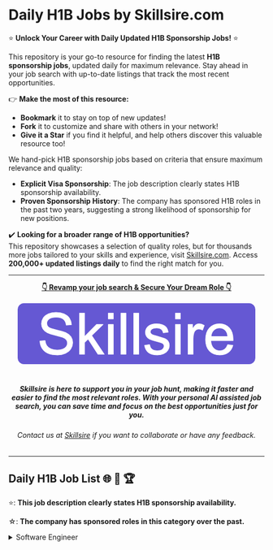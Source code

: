 # Daily H1B Jobs by Skillsire.com
⭐️ **Unlock Your Career with Daily Updated H1B Sponsorship Jobs!** ⭐️

<p>This repository is your go-to resource for finding the latest <strong>H1B sponsorship jobs</strong>, updated daily for maximum relevance. Stay ahead in your job search with up-to-date listings that track the most recent opportunities.</p>

<p>👉 <strong>Make the most of this resource:</strong></p>
<ul>
  <li><strong>Bookmark</strong> it to stay on top of new updates!</li>
  <li><strong>Fork</strong> it to customize and share with others in your network!</li>
  <li><strong>Give it a Star</strong> if you find it helpful, and help others discover this valuable resource too!</li>
</ul>

<p>We hand-pick H1B sponsorship jobs based on criteria that ensure maximum relevance and quality:</p>

<ul>
  <li><strong>Explicit Visa Sponsorship</strong>: The job description clearly states H1B sponsorship availability.</li>
  <li><strong>Proven Sponsorship History</strong>: The company has sponsored H1B roles in the past two years, suggesting a strong likelihood of sponsorship for new positions.</li>
</ul>

<p>✔️ <strong>Looking for a broader range of H1B opportunities?</strong><br>
This repository showcases a selection of quality roles, but for thousands more jobs tailored to your skills and experience, visit <a href="https://www.skillsire.com/job/jobs-enlisting/all-jobs?loc=United+States&type=country&cc=us&utm_source=github&utm_medium=skillsiredailyH1Brepo&utm_campaign=githubrepo&utm_content=apt&dp=pm">Skillsire.com</a>. Access <strong>200,000+ updated listings daily</strong> to find the right match for you.</p>

---

<div align="center">
<p>
    <a href="https://www.skillsire.com/job/jobs-enlisting/all-jobs?loc=United+States&type=country&cc=us&utm_source=github&utm_medium=skillsiredailyH1Brepo&utm_campaign=githubrepo&utm_content=apt&dp=pm"><b>👇 Revamp your job search & Secure Your Dream Role 👇</b></a>
    <br>
    <br>
    <a href="[https://jobright.ai/?inviteCode=68723914&utm_source=1006](https://www.skillsire.com/job/jobs-enlisting/all-jobs?loc=United+States&type=country&cc=us&utm_source=github&utm_medium=skillsiredailyH1Brepo&utm_campaign=githubrepo&utm_content=apt&dp=pm)">
        <img src="./images/logo1.png" alt="skillsire.com">
    </a>
    <br>
    <br>
    <i>
    <sub> 
        <h5>
        Skillsire is here to support you in your job hunt, making it faster and easier to find the most relevant roles. With your personal AI assisted job search, you can save time and focus on the best opportunities just for you.
        </h5>
    </sub>
    </i>
</p>
<p>
    <sub> 
        <h6>
            Contact us at <a href="https://www.skillsire.com/contact-us">Skillsire</a> if you want to collaborate or have any feedback.
        </h6>
    </sub>
</p>
</div>

---

## Daily H1B Job List  🌐 🧭 🏆

⭐: **This job description clearly states H1B sponsorship availability.**

☆: **The company has sponsored roles in this category over the past.**


<!-- Please leave a one line gap between this and the table TABLE_START (DO NOT CHANGE THIS LINE) -->

<details>
<summary>Software Engineer</summary>

| Company | Job Title |  Level  | Location | H1B status | Link | Date Posted |
| ------- | --------- |  -----  | -------- | ---------- | ---- | ----------- |
| **[HNTB](http://www.hntb.com/)** | Geotechnical Project Engineer |  Mid-Level  | Parsippany, NJ | 🏅 | [apply](https://jobright.ai/jobs/info/67381425fa84ca9317059f7d?utm_source=1008) | 2024-11-16 |
| **[AECOM](http://www.aecom.com/)** | Movable Bridge Engineer |  Senior  | Chicago, IL | 🏅 | [apply](https://jobright.ai/jobs/info/67383701be1db84636714b21?utm_source=1008) | 2024-11-16 |
| **[Capital One](http://www.capitalone.com)** | Principal Associate, Data Science - Card Intelligence |  Mid-Level  | McLean, VA | 🏅 | [apply](https://jobright.ai/jobs/info/67382b46d366b017b8eaea07?utm_source=1008) | 2024-11-16 |
| **[Anthropic](https://www.anthropic.com)** | Machine Learning Systems Engineer, Research Tools |  Mid-Level  | San Francisco, CA | 🏅 | [apply](https://jobright.ai/jobs/info/673803487fe499c3aa15baee?utm_source=1008) | 2024-11-16 |
| **[Capital One](http://www.capitalone.com)** | Senior Data Scientist, AI Foundations |  Senior  | San Francisco, CA | 🏅 | [apply](https://jobright.ai/jobs/info/673839e3ed3937ca5c81d875?utm_source=1008) | 2024-11-16 |
| ↳ | Principal Associate, Data Scientist, Upmarket Segments (Card) |  Mid-Level  | New York, NY | 🏅 | [apply](https://jobright.ai/jobs/info/6738339f1928d360adb98878?utm_source=1008) | 2024-11-16 |
| **[EvolutionIQ](http://www.evolutioniq.com)** | Senior DevOps Engineer - Observability |  Senior  | REMOTE | 🏅 | [apply](https://jobright.ai/jobs/info/6737f1c74108e9f205ca7e00?utm_source=1008) | 2024-11-16 |
| **[Cintal](https://cintal.com)** | CNC Project Manager |  Mid-Level  | Lafayette, IN | 🏅 | [apply](https://jobright.ai/jobs/info/6737e7754a5a7d93337eead8?utm_source=1008) | 2024-11-16 |
| **[Palo Alto Networks](http://www.paloaltonetworks.com)** | Staff Security Engineer (SOC AI/ML Specialist) |  Staff  | Santa Clara, CA | 🏅 | [apply](https://jobright.ai/jobs/info/67380d28d40d06616d52d830?utm_source=1008) | 2024-11-16 |
| **[iCapital Network](http://www.icapitalnetwork.com)** | Implementation- Forward, Deployed Engineer - Vice President |  VP  | New York, NY | 🥈 | [apply](https://jobright.ai/jobs/info/673857edbf862905be81c85d?utm_source=1008) | 2024-11-16 |
| **[Headway](https://headway.co)** | IT Engineer |  Mid-Level  | REMOTE | 🥈 | [apply](https://jobright.ai/jobs/info/67385cbcf52f034903368a87?utm_source=1008) | 2024-11-16 |
| **[Kargo](https://mykargo.com/)** | Senior Manager, Engineering |  Senior, Manager  | New York, NY | 🥈 | [apply](https://jobright.ai/jobs/info/6738085c115c72cdba8cb355?utm_source=1008) | 2024-11-16 |
| **[Element Biosciences](https://www.elementbiosciences.com)** | Software Test Engineer II |  Mid-Level  | San Diego, CA | 🥈 | [apply](https://jobright.ai/jobs/info/6738057ad9f214464c60d8df?utm_source=1008) | 2024-11-16 |
| ↳ | Software Test Engineer II |  Mid-Level  | San Diego, CA | 🥈 | [apply](https://jobright.ai/jobs/info/67383701be1db84636714b1f?utm_source=1008) | 2024-11-16 |
| **[EvolutionIQ](http://www.evolutioniq.com)** | Senior DevOps Engineer - Observability |  Senior  | New York, NY | 🏅 | [apply](https://jobright.ai/jobs/info/6737f1c74108e9f205ca7dd8?utm_source=1008) | 2024-11-16 |
| **[Trimble](http://www.trimble.com)** | Embedded Systems Security Engineer |  Mid-Level  | REMOTE | 🥈 | [apply](https://jobright.ai/jobs/info/6738109a28357be48e7b75f2?utm_source=1008) | 2024-11-16 |
| ↳ | Embedded Systems Security Engineer |  Mid-Level  | REMOTE | 🥈 | [apply](https://jobright.ai/jobs/info/6738185f76338cf5d93567ce?utm_source=1008) | 2024-11-16 |
| **[Capital One](http://www.capitalone.com)** | Senior Lead Data Engineer (Python, Spark, AWS) |  Senior, Lead  | New York, NY | 🏅 | [apply](https://jobright.ai/jobs/info/6737ca0e8a9f9bdb541a300d?utm_source=1008) | 2024-11-15 |
| **[Ford Motor](https://www.ford.com)** | ADAS Communications Senior Software Developer |  Senior  | Dearborn, MI | 🏅 | [apply](https://jobright.ai/jobs/info/66c9faf1d28bbb63328a41b7?utm_source=1008) | 2024-11-15 |
| **[M&T Bank](https://www3.mtb.com/)** | Software Engineer - Java |  Mid-Level  | Buffalo, NY | 🏅 | [apply](https://jobright.ai/jobs/info/67367128f945879c4022b4c0?utm_source=1008) | 2024-11-15 |
| **[Capital One](http://www.capitalone.com)** | Senior Manager, Software Engineering, Full Stack ( Enterprise Platforms Technology) |  Senior, Manager  | McLean, VA | 🏅 | [apply](https://jobright.ai/jobs/info/6737d57af5d961254deaceb2?utm_source=1008) | 2024-11-15 |
| ↳ | Distinguished Engineer - Card Servicing |  Principal  | Plano, TX | 🏅 | [apply](https://jobright.ai/jobs/info/6737d273d9053f72b8b2896d?utm_source=1008) | 2024-11-15 |
| **[Bounteous](http://www.bounteous.com)** | Angular Developer |  Mid-Level  | New York, NY | 🏅 | [apply](https://jobright.ai/jobs/info/6737965e0ddf61a0b3987776?utm_source=1008) | 2024-11-15 |
| **[HNTB](http://www.hntb.com/)** | Geotechnical Engineer III |  Mid-Level  | South Portland, ME | 🏅 | [apply](https://jobright.ai/jobs/info/6737c069c473cff78d0544cb?utm_source=1008) | 2024-11-15 |
| **[Palo Alto Networks](http://www.paloaltonetworks.com)** | Sr Principal Software Engineer in Test (SASE) |  Senior, Principal  | Santa Clara, CA | 🏅 | [apply](https://jobright.ai/jobs/info/6737962a9f232a341bd9df22?utm_source=1008) | 2024-11-15 |
| **[HNTB](http://www.hntb.com/)** | Senior Project Engineer - Geotechnical |  Senior  | Parsippany, NJ | 🏅 | [apply](https://jobright.ai/jobs/info/6737c069c473cff78d05422d?utm_source=1008) | 2024-11-15 |
| **[Palo Alto Networks](http://www.paloaltonetworks.com)** | Sr Software Engineer, Backend (Shared Services) |  Senior  | Santa Clara, CA | 🏅 | [apply](https://jobright.ai/jobs/info/67378e598bc1ba0dce61b71f?utm_source=1008) | 2024-11-15 |
| **[Bounteous](http://www.bounteous.com)** | Scala Developer |  Senior  | New York, NY | 🏅 | [apply](https://jobright.ai/jobs/info/6737965e0ddf61a0b3987769?utm_source=1008) | 2024-11-15 |
| **[Concept Software & Services Inc](http://concept-inc.com)** | Databricks Developer |  Senior  | Morris Plains, NJ | 🏅 | [apply](https://jobright.ai/jobs/info/6737d17fdaa3fe76777e4d24?utm_source=1008) | 2024-11-15 |
| **[Caterpillar](https://www.caterpillar.com)** | Principal Software Engineer, Ruby on Rails |  Senior  | Westminster, CO | 🏅 | [apply](https://jobright.ai/jobs/info/6737e2e1c12c51ee8ea25c20?utm_source=1008) | 2024-11-15 |
| **[Cintal](https://cintal.com)** | Mechanical Engineer |  Mid-Level  | Lafayette, IN | 🏅 | [apply](https://jobright.ai/jobs/info/673788cfbc305a3b08a619d2?utm_source=1008) | 2024-11-15 |
| **[Palo Alto Networks](http://www.paloaltonetworks.com)** | Principal Researcher (IoT Security) |  Principal  | Santa Clara, CA | 🏅 | [apply](https://jobright.ai/jobs/info/6736d1f1393f68adaf578c00?utm_source=1008) | 2024-11-15 |
| **[Caterpillar](https://www.caterpillar.com)** | Senior Software Engineer, Cat Digital |  Senior  | Peoria, IL | 🏅 | [apply](https://jobright.ai/jobs/info/6737e2e1c12c51ee8ea25bf9?utm_source=1008) | 2024-11-15 |
| **[Bounteous](http://www.bounteous.com)** | AEM Architect (Contract) |  Senior  | REMOTE | 🏅 | [apply](https://jobright.ai/jobs/info/67375e5f36a7c8d5f1fd47ce?utm_source=1008) | 2024-11-15 |
| **[Caterpillar](https://www.caterpillar.com)** | Full-stack Senior Software Engineer |  Senior  | Peoria, IL | 🏅 | [apply](https://jobright.ai/jobs/info/67380a6caecef4243d9b1746?utm_source=1008) | 2024-11-15 |
| **[Dechen Consulting Group](https://www.dcg-us.com/)** | Software Engineer Senior |  Senior  | Dearborn, MI | 🏅 | [apply](https://jobright.ai/jobs/info/673719140fa80d942569b5f4?utm_source=1008) | 2024-11-15 |
| **[Buck Institute for Research on Aging](https://www.buckinstitute.org/)** | Postdoctoral Researcher-Schilling lab |  Postdoctoral  | Novato, CA | 🏅 | [apply](https://jobright.ai/jobs/info/6737ab844deffe7a0562ee13?utm_source=1008) | 2024-11-15 |
| **[New York Genome Center](http://www.nygenome.org)** | Director, Software Engineering |  Director  | New York, NY | 🏅 | [apply](https://jobright.ai/jobs/info/6737167054cda01f8eb27bf9?utm_source=1008) | 2024-11-15 |
| **[Capital One](http://www.capitalone.com)** | Senior Manager, Software Engineering, Full Stack ( Enterprise Platforms Technology) |  Senior, Manager  | McLean, VA | 🏅 | [apply](https://jobright.ai/jobs/info/6736136bd3de6f13eff87140?utm_source=1008) | 2024-11-14 |
| ↳ | Principal Data Analyst, Consumer Bank, Horizontal Services |  Senior, Principal  | Richmond, VA | 🏅 | [apply](https://jobright.ai/jobs/info/67356dc517b6c0a5e113c94f?utm_source=1008) | 2024-11-14 |
| ↳ | Senior Manager, Software Engineering, Back End (Java, AWS) |  Senior  | McLean, VA | 🏅 | [apply](https://jobright.ai/jobs/info/67365a3baefccf432308220e?utm_source=1008) | 2024-11-14 |
| **[Palo Alto Networks](http://www.paloaltonetworks.com)** | Senior Staff SDET Automation Engineer (Cloud Management Platform) |  Senior, Staff  | Santa Clara, CA | 🏅 | [apply](https://jobright.ai/jobs/info/673637e1750dccd1d2c694cf?utm_source=1008) | 2024-11-14 |
| **[Ford Motor](https://www.ford.com)** | High Frequency Passive Component and Circuit Design Engineer |  Mid-Level  | Dearborn, MI | 🏅 | [apply](https://jobright.ai/jobs/info/66e130ad205546172fda1952?utm_source=1008) | 2024-11-14 |
| **[Cintal](https://cintal.com)** | Project Engineer 4 |  Senior  | Mapleton, IL | 🏅 | [apply](https://jobright.ai/jobs/info/6735e47577ebad2afb63db9c?utm_source=1008) | 2024-11-14 |
</details>
<!-- Please leave a one line gap between this and the table TABLE_END (DO NOT CHANGE THIS LINE) -->

